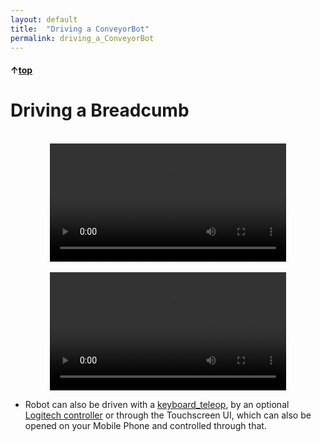 ```yaml
---
layout: default
title:  "Driving a ConveyorBot"
permalink: driving_a_ConveyorBot
---
```


#### &uarr;[top](https://ubiquityrobotics.github.io/breadcrumb_learn/)

# Driving a Breadcumb
<br>

<video style="display: block; margin-left: auto; margin-right: auto;" width="75%" controls autoplay>
  <source src="breadcrumb/assets/Ubiquity_Turn_Cutted.mov" type="video/mp4">
  Your browser does not support the video tag.
</video>

<br>

<video style="display: block; margin-left: auto; margin-right: auto;" width="75%" controls autoplay>
  <source src="breadcrumb/assets/Ubiquity_Start_Stop.mov" type="video/mp4">
  Your browser does not support the video tag.
</video>


- Robot can also be driven with a [keyboard_teleop](https://learn.ubiquityrobotics.com/keyboard_teleop), by an optional [Logitech controller](https://learn.ubiquityrobotics.com/logitech) or through the Touchscreen UI, which can also be opened on your Mobile Phone and controlled through that.

